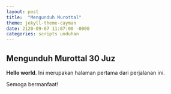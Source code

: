 ```yaml
---
layout: post
title:  "Mengunduh Murottal"
theme: jekyll-theme-cayman
date: 2120-09-07 11:07:00 -0000
categories: scripts unduhan
---
```


## Mengunduh Murottal 30 Juz

**Hello world**. Ini merupakan halaman pertama dari perjalanan ini.

Semoga bermanfaat!